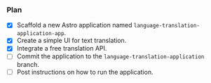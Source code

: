 ### Plan
- [x] Scaffold a new Astro application named `language-translation-application-app`.
- [x] Create a simple UI for text translation.
- [x] Integrate a free translation API.
- [ ] Commit the application to the `language-translation-application` branch.
- [ ] Post instructions on how to run the application.